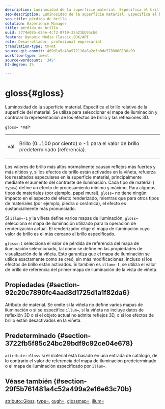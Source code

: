 ```yaml
---
description: Luminosidad de la superficie material. Especifica el brillo relativo de la superficie del material. Se utiliza para seleccionar el mapa de iluminación y controlar la representación de los efectos de brillo y las reflexiones 3D.
seo-description: Luminosidad de la superficie material. Especifica el brillo relativo de la superficie del material. Se utiliza para seleccionar el mapa de iluminación y controlar la representación de los efectos de brillo y las reflexiones 3D.
seo-title: pérdida de brillo
solution: Experience Manager
title: pérdida de brillo
uuid: 3774e08b-d24e-4cf2-8719-32a21bb9bcb6
feature: Dynamic Media Classic,SDK/API
role: Desarrollador, profesional empresarial
translation-type: tm+mt
source-git-commit: 469d1a5c43a972116a8a2efb0de5708800130a99
workflow-type: tm+mt
source-wordcount: '345'
ht-degree: 1%

---
```



# gloss{#gloss}

Luminosidad de la superficie material. Especifica el brillo relativo de la superficie del material. Se utiliza para seleccionar el mapa de iluminación y controlar la representación de los efectos de brillo y las reflexiones 3D.

`gloss= *`val`*`

<table id="simpletable_82166CA080AD401180404462FB2407D7"> 
 <tr class="strow"> 
  <td class="stentry"> <p><span class="codeph"> <span class="varname"> val</span> </span> </p></td> 
  <td class="stentry"> <p>Brillo (0...100 por ciento) o -1 para el valor de brillo predeterminado (referencia). </p></td> 
 </tr> 
</table>

Los valores de brillo más altos normalmente causan reflejos más fuertes y más nítidos y, si los efectos de brillo están activados en la viñeta, refuerza los resaltados especulares en la superficie material, principalmente mediante el aumento del contraste de iluminación. Cada tipo de material ( `type=`) define un efecto de procesamiento mínimo y máximo. Para algunos tipos de materiales (por ejemplo, papel mural), `gloss=` no tiene ningún impacto en el aspecto del efecto renderizado, mientras que para otros tipos de materiales (por ejemplo, piedra o cerámica), el efecto es sustancialmente más pronunciado.

Si `illum=-1` y la viñeta define varios mapas de iluminación, `gloss=` selecciona el mapa de iluminación utilizado para la operación de renderización actual. El renderizador elige el mapa de iluminación cuyo valor de brillo es el más cercano al brillo especificado.

`gloss=-1` selecciona el valor de pérdida de referencia del mapa de iluminación seleccionado, tal como se define en las propiedades de visualización de la viñeta. Esto garantiza que el mapa de iluminación se utilice exactamente como se creó, sin más modificaciones, incluso si los efectos de brillo están activados. Si también es `illum=-1`, se utiliza el valor de brillo de referencia del primer mapa de iluminación de la vista de viñeta.

## Propiedades {#section-92c20c7890fc4aad8d1725d1a1f82da6}

Atributo de material. Se omite si la viñeta no define varios mapas de iluminación o si se especifica `illum=`, si la viñeta no incluye datos de reflexión 3D o si el objeto actual no admite reflejos 3D, o si los efectos de brillo están desactivados en la viñeta.

## Predeterminado {#section-3722fb5f85c24bc29bdf9c92ce04e678}

`attribute::Gloss` si el material está basado en una entrada de catálogo, de lo contrario el valor de referencia del mapa de iluminación predeterminado o el mapa de iluminación especificado por  `illum=`.

## Véase también {#section-29f5b761481a4c52a499a2e16e63c70b}

[atributo::Gloss](../../../../../ir-api/material-cat/image-rendering-api-ref/c-ir-material-catalog/c-ir-material-data-reference/r-ir-cat-gloss.md#reference-5277f62a67e2408ab94699aa712f1eeb),  [type=](../../../../../ir-api/http-protocol/image-rendering-api-ref/c-ir-http-protocol-ref/c-ir-http-protocol-command-reference/r-ir-http-type.md#reference-128c7de89e2d46838019b560f3f84a35),  [ough=](../../../../../ir-api/http-protocol/image-rendering-api-ref/c-ir-http-protocol-ref/c-ir-http-protocol-command-reference/r-ir-rough.md#reference-00add846b09f4dc39420bda1ca414180),  [glossmap=](../../../../../ir-api/http-protocol/image-rendering-api-ref/c-ir-http-protocol-ref/c-ir-http-protocol-command-reference/r-ir-glossmap.md#reference-99940148ae6a401482b2d03c68530f3a),  [illum=](../../../../../ir-api/http-protocol/image-rendering-api-ref/c-ir-http-protocol-ref/c-ir-http-protocol-command-reference/r-ir-http-illum.md#reference-8efe483a30684022bfe711eb73efbee6)
